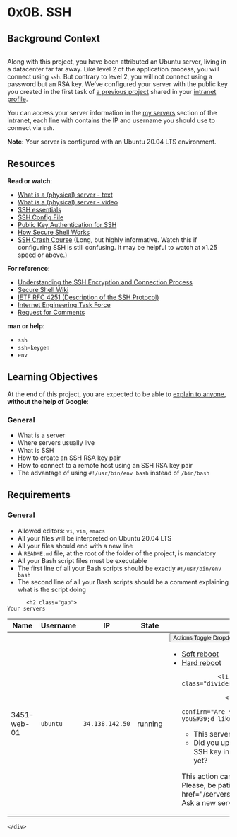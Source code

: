 <h1 class="gap">0x0B. SSH</h1>
<div class="well clean" id="project-description">
  <h2>Background Context</h2>

<p><img src="https://s3.amazonaws.com/intranet-projects-files/holbertonschool-sysadmin_devops/244/zPVRKhPsUP5lK.gif" alt="" style="" /></p>

<p>Along with this project, you have been attributed an Ubuntu server, living in a datacenter far far away.  Like level 2 of the application process, you will connect using <code>ssh</code>. But contrary to level 2, you will not connect using a password but an RSA key. We&rsquo;ve configured your server with the public key you created in the first task of <a href="/rltoken/LZ_8pMANOAmpn5-tiwqiJQ" title="a previous project" target="_blank">a previous project</a> shared in your <a href="/rltoken/l4Ao4ESbI_hMB6s4mjBKRw" title="intranet profile" target="_blank">intranet profile</a>.</p>

<p>You can access your server information in the <a href="/rltoken/owYhGMuyPTY4OyvSGJljGQ" title="my servers" target="_blank">my servers</a> section of the intranet, each line with contains the IP and username you should use to connect via <code>ssh</code>.</p>

<p><strong>Note:</strong> Your server is configured with an Ubuntu 20.04 LTS environment. </p>

<h2>Resources</h2>

<p><strong>Read or watch</strong>:</p>

<ul>
<li><a href="/rltoken/PXE-o9DWronMp4ETwADOpg" title="What is a (physical) server - text" target="_blank">What is a (physical) server - text</a> </li>
<li><a href="/rltoken/IfLc3lxSs4w5xdsFlRDPWw" title="What is a (physical) server - video" target="_blank">What is a (physical) server - video</a> </li>
<li><a href="/rltoken/qKJi0RXLqaCLkHLCLhiYNA" title="SSH essentials" target="_blank">SSH essentials</a> </li>
<li><a href="/rltoken/hnb0XaZQ0Nb_7QmSC6aV-w" title="SSH Config File" target="_blank">SSH Config File</a></li>
<li><a href="/rltoken/zaO_H74BXLfsrQHzDW-QGQ" title="Public Key Authentication for SSH" target="_blank">Public Key Authentication for SSH</a></li>
<li><a href="/rltoken/SW2m2e0KMA2K1dXk_0M0CA" title="How Secure Shell Works" target="_blank">How Secure Shell Works</a></li>
<li><a href="/rltoken/8N-RlUma9lwGfyZp1_C-Wg" title="SSH Crash Course" target="_blank">SSH Crash Course</a> (Long, but highly informative. Watch this if configuring SSH is still confusing. It may be helpful to watch at x1.25 speed or above.)</li>
</ul>

<p><strong>For reference:</strong></p>

<ul>
<li> <a href="/rltoken/6mtNBCxYkoBQJ2vJ6TcRYA" title="Understanding the SSH Encryption and Connection Process" target="_blank">Understanding the SSH Encryption and Connection Process</a></li>
<li><a href="/rltoken/c1Yj55AE6gGkDxpACdY1vg" title="Secure Shell Wiki" target="_blank">Secure Shell Wiki</a></li>
<li><a href="https://www.ietf.org/rfc/rfc4251.txt" title="IETF RFC 4251 (Description of the SSH Protocol)" target="_blank">IETF RFC 4251 (Description of the SSH Protocol)</a></li>
<li><a href="/rltoken/bH7JrEiKN4Q6-J58d9pAsw" title="Internet Engineering Task Force" target="_blank">Internet Engineering Task Force</a></li>
<li><a href="/rltoken/lDe2f7hVqQPPCNr5i2zE-g" title="Request for Comments" target="_blank">Request for Comments</a></li>
</ul>

<p><strong>man or help</strong>:</p>

<ul>
<li><code>ssh</code></li>
<li><code>ssh-keygen</code></li>
<li><code>env</code></li>
</ul>

<h2>Learning Objectives</h2>

<p>At the end of this project, you are expected to be able to <a href="/rltoken/kSsEz3TOFnxP9C6paL8FfQ" title="explain to anyone" target="_blank">explain to anyone</a>, <strong>without the help of Google</strong>:</p>

<h3>General</h3>

<ul>
<li>What is a server</li>
<li>Where servers usually live</li>
<li>What is SSH</li>
<li>How to create an SSH RSA key pair</li>
<li>How to connect to a remote host using an SSH RSA key pair</li>
<li>The advantage of using  <code>#!/usr/bin/env bash</code> instead of <code>/bin/bash</code> </li>
</ul>

<h2>Requirements</h2>

<h3>General</h3>

<ul>
<li>Allowed editors: <code>vi</code>, <code>vim</code>, <code>emacs</code></li>
<li>All your files will be interpreted on Ubuntu 20.04 LTS</li>
<li>All your files should end with a new line</li>
<li>A <code>README.md</code> file, at the root of the folder of the project, is mandatory</li>
<li>All your Bash script files must be executable</li>
<li>The first line of all your Bash scripts should be exactly <code>#!/usr/bin/env bash</code></li>
<li>The second line of all your Bash scripts should be a comment explaining what is the script doing</li>
</ul>

</div>


      

      

          <h2 class="gap">
    Your servers
  </h2>

  <div class="panel panel-default overflow_visible">
    <div class="panel-body">
      <table class="table table-striped">
  <thead>
    <tr>
      <th>Name</th>
      <th>Username</th>
      <th>IP</th>
      <th>State</th>
      <th></th>
    </tr>
  </thead>

  <tbody>
      <tr>
        <td>3451-web-01</td>
        <td><code>ubuntu</code></td>
        <td><code>34.138.142.50</code></td>
        <td>running</td>
        <td>
          <div class="btn-group">
            <button type="button" class="btn btn-sm btn-default dropdown-toggle" data-toggle="dropdown">
              Actions
              <span class="caret"></span>
              <span class="sr-only">Toggle Dropdown</span>
            </button>
            <ul class="dropdown-menu dropdown-menu-right">
                <li><a data-confirm="Are you sure to reboot 3451-web-01?" href="/servers/6781/soft_reboot">Soft reboot</a></li>
                  <li><a data-confirm="Are you sure to hard reboot 3451-web-01?" href="/servers/6781/hard_reboot">Hard reboot</a></li>

              <li role="separator" class="divider"></li>

                <li>
                  <a data-confirm="Are you sure you&#39;d like a new server?
- This server will be destroyed
- Did you update your public SSH key in your user profile yet?

This action can take time...
Please, be patient..." href="/servers/6781/ask_new">
                    Ask a new server
</a>                </li>
            </ul>
          </div>
        </td>
      </tr>
    
  </tbody>
</table>

    </div>
  </div>